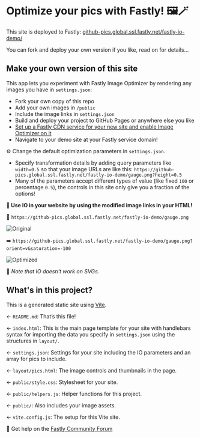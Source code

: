 # Optimize your pics with Fastly! 🖼️🪄

This site is deployed to Fastly: [github-pics.global.ssl.fastly.net/fastly-io-demo/](https://github-pics.global.ssl.fastly.net/fastly-io-demo/)

You can fork and deploy your own version if you like, read on for details...

## Make your own version of this site

This app lets you experiment with Fastly Image Optimizer by rendering any images you have in `settings.json`:

* Fork your own copy of this repo
* Add your own images in `/public`
* Include the image links in `settings.json`
* Build and deploy your project to GitHub Pages or anywhere else you like
* [Set up a Fastly CDN service for your new site and enable Image Optimizer on it](https://www.fastly.com/documentation/solutions/tutorials/optimize-images/)
* Navigate to your demo site at your Fastly service domain!

⚙️ Change the default optimization parameters in `settings.json`.

* Specify transformation details by adding query parameters like `width=0.5` so that your image URLs are like this: `https://github-pics.global.ssl.fastly.net/fastly-io-demo/gauge.png?height=0.5`
* Many of the parameters accept different types of value (like fixed `100` or percentage `0.5`), the controls in this site only give you a fraction of the options!

**📣 Use IO in your website by using the modified image links in your HTML!**

🚫 `https://github-pics.global.ssl.fastly.net/fastly-io-demo/gauge.png`

![Original](https://github-pics.global.ssl.fastly.net/fastly-io-demo/gauge.png) 

➡️ `https://github-pics.global.ssl.fastly.net/fastly-io-demo/gauge.png?orient=v&saturation=-100`

![Optimized](https://github-pics.global.ssl.fastly.net/fastly-io-demo/gauge.png?orient=v&saturation=-100)

📝 _Note that IO doesn't work on SVGs._

## What's in this project?

This is a generated static site using <a href="https://vite.dev/" target="_blank">Vite</a>.

← `README.md`: That’s this file!

← `index.html`: This is the main page template for your site with handlebars syntax for importing the data you specify in `settings.json` using the structures in `layout/`. 

← `settings.json`: Settings for your site including the IO parameters and an array for pics to include.

← `layout/pics.html`: The image controls and thumbnails in the page.

← `public/style.css`: Stylesheet for your site.

← `public/helpers.js`: Helper functions for this project.

← `public/`: Also includes your image assets.

← `vite.config.js`: The setup for this Vite site.

🛟 Get help on the <a href="https://community.fastly.com" target="_blank">Fastly Community Forum</a>
